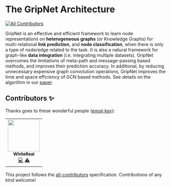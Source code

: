 # The GripNet Architecture
<!-- ALL-CONTRIBUTORS-BADGE:START - Do not remove or modify this section -->
[![All Contributors](https://img.shields.io/badge/all_contributors-1-orange.svg?style=flat-square)](#contributors-)
<!-- ALL-CONTRIBUTORS-BADGE:END -->
GripNet is an effective and efficient framework to learn node representations on **heterogeneous graphs** (or Knowledge Graphs) for multi-relational **link prediction**, and **node classification**, when there is only a type of node/edge related to the task. It is also a natural framework for graph-like **data integration** (i.e. integrating multiple datasets). GripNet overcomes the limitations of meta-path and message-passing based methods, and improves their prediction accuracy. In additional, by reducing unnecessary expensive graph convolution operations, GripNet improves the time and space efficiency of GCN based methods. See details on the algorithm in our [paper](https://arxiv.org/abs/2010.15914).











## Contributors ✨

Thanks goes to these wonderful people ([emoji key](https://allcontributors.org/docs/en/emoji-key)):

<!-- ALL-CONTRIBUTORS-LIST:START - Do not remove or modify this section -->
<!-- prettier-ignore-start -->
<!-- markdownlint-disable -->
<table>
  <tr>
    <td align="center"><a href="https://github.com/WhiteReal"><img src="https://avatars.githubusercontent.com/u/23659481?v=4?s=100" width="100px;" alt=""/><br /><sub><b>WhiteReal</b></sub></a><br /><a href="https://github.com/NYXFLOWER/GripNet/commits?author=WhiteReal" title="Code">💻</a> <a href="https://github.com/NYXFLOWER/GripNet/commits?author=WhiteReal" title="Tests">⚠️</a></td>
  </tr>
</table>

<!-- markdownlint-restore -->
<!-- prettier-ignore-end -->

<!-- ALL-CONTRIBUTORS-LIST:END -->

This project follows the [all-contributors](https://github.com/all-contributors/all-contributors) specification. Contributions of any kind welcome!